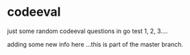 # codeeval
just some random codeeval questions in go
test 1, 2, 3....




adding some new info here ...this is part of the master branch. 